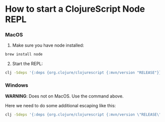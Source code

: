 # How to start a ClojureScript Node REPL

### MacOS

1. Make sure you have node installed:
``` bash
brew install node
```
2. Start the REPL:

``` bash
clj -Sdeps '{:deps {org.clojure/clojurescript {:mvn/version "RELEASE"}}}' -M -m cljs.repl.node
```

### Windows

**WARNING**: Does not on MacOS. Use the command above.


Here we need to do some additional escaping like this:

``` bash
clj -Sdeps '{:deps {org.clojure/clojurescript {:mvn/version \"RELEASE\"}}}' -M -m cljs.repl.node
```

